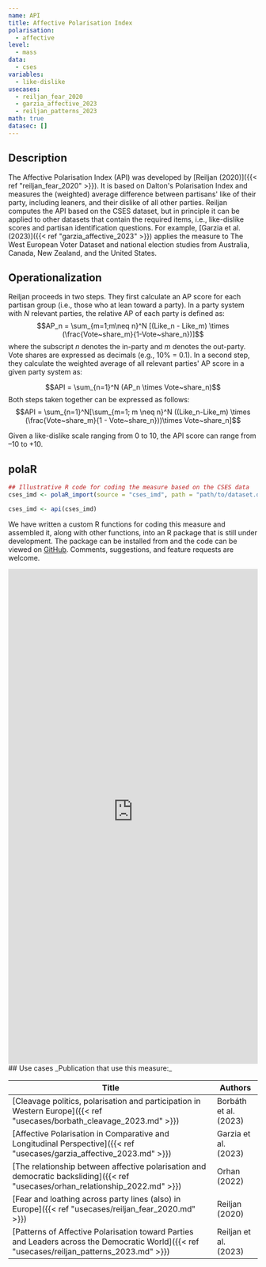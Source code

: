 ```yaml
---
name: API
title: Affective Polarisation Index
polarisation:
  - affective
level:
  - mass
data:
  - cses
variables:
  - like-dislike
usecases:
  - reiljan_fear_2020
  - garzia_affective_2023
  - reiljan_patterns_2023
math: true
datasec: []
---
```

## Description
The Affective Polarisation Index (API) was developed by [Reiljan (2020)]({{< ref "reiljan_fear_2020" >}}). It is based on Dalton's Polarisation Index and measures the (weighted) average difference between partisans' like of their party, including leaners, and their dislike of all other parties. Reiljan computes the API based on the CSES dataset, but in principle it can be applied to other datasets that contain the required items, i.e., like-dislike scores and partisan identification questions. For example, [Garzia et al. (2023)]({{< ref "garzia_affective_2023" >}}) applies the measure to The West European Voter Dataset and national election studies from Australia, Canada, New Zealand, and the United States.

## Operationalization
Reiljan proceeds in two steps. They first calculate an AP score for each partisan group (i.e., those who at lean toward a party). In a party system with $N$ relevant parties, the relative AP of each party is defined as:
$$AP_n = \sum_{m=1;m\neq n}^N [(Like_n - Like_m) \times (\frac{Vote~share_m}{1-Vote~share_n})]$$
where the subscript $n$ denotes the in-party and $m$ denotes the out-party. Vote shares are expressed as decimals (e.g., 10% = 0.1). In a second step, they calculate the weighted average of all relevant parties' AP score in a given party system as:

$$API = \sum_{n=1}^N (AP_n \times Vote~share_n)$$
Both steps taken together can be expressed as follows:
$$API = \sum_{n=1}^N[\sum_{m=1; m \neq n}^N ((Like_n-Like_m) \times (\frac{Vote~share_m}{1 - Vote~share_n}))\times Vote~share_n]$$

Given a like-dislike scale ranging from 0 to 10, the API score can  range from –10 to +10.
​
## polaR
```r
## Illustrative R code for coding the measure based on the CSES data
cses_imd <- polaR_import(source = "cses_imd", path = "path/to/dataset.dta")

cses_imd <- api(cses_imd)
```
We have written a custom R functions for coding this measure and assembled it, along with other functions, into an R package that is still under development. The package can be installed from and the code can be viewed on [GitHub](https://github.com/felixgruenewald/polref). Comments, suggestions, and feature requests are welcome.
​
<iframe src="https://felixgruenewald.shinyapps.io/polarapp/?dataset=cses&measure=api"
    frameborder="0"
    scrolling="yes" 
    style="overflow:hidden;width:100%" 
    height="1000" 
    width="100%"></iframe>
## Use cases
_Publication that use this measure:_

| Title                                                                                                                            | Authors               |
| -------------------------------------------------------------------------------------------------------------------------------- | --------------------- |
| [Cleavage politics, polarisation and participation in Western Europe]({{< ref "usecases/borbath_cleavage_2023.md" >}})                       | Borbáth et al. (2023) |
| [Affective Polarisation in Comparative and Longitudinal Perspective]({{< ref "usecases/garzia_affective_2023.md" >}})                        | Garzia et al. (2023)  |
| [The relationship between affective polarisation and democratic backsliding]({{< ref "usecases/orhan_relationship_2022.md" >}})              | Orhan (2022)          |
| [Fear and loathing across party lines (also) in Europe]({{< ref "usecases/reiljan_fear_2020.md" >}})                                         | Reiljan (2020)        |
| [Patterns of Affective Polarisation toward Parties and Leaders across the Democratic World]({{< ref "usecases/reiljan_patterns_2023.md" >}}) | Reiljan et al. (2023) |

